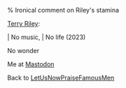 % Ironical comment on Riley's stamina

[Terry Riley](http://www.terryriley.net/):

| No music,
| No life (2023)

No wonder

Me at [Mastodon](https://mastodon.sdf.org/@drbean)	

Back to [LetUsNowPraiseFamousMen](LetUsNowPraiseFamousMen.html)
